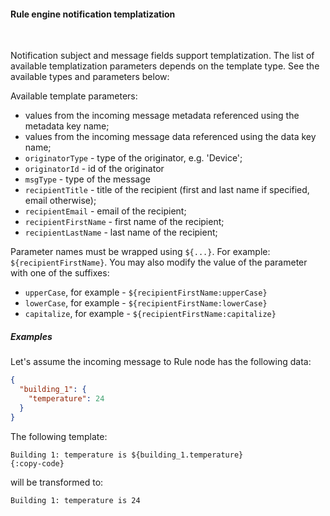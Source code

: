 #### Rule engine notification templatization

<div class="divider"></div>
<br/>

Notification subject and message fields support templatization.
The list of available templatization parameters depends on the template type.
See the available types and parameters below:

Available template parameters:

* values from the incoming message metadata referenced using the metadata key name;
* values from the incoming message data referenced using the data key name;
* `originatorType` - type of the originator, e.g. 'Device';
* `originatorId` - id of the originator
* `msgType` - type of the message
* `recipientTitle` - title of the recipient (first and last name if specified, email otherwise);
* `recipientEmail` - email of the recipient;
* `recipientFirstName` - first name of the recipient;
* `recipientLastName` - last name of the recipient;

Parameter names must be wrapped using `${...}`. For example: `${recipientFirstName}`.
You may also modify the value of the parameter with one of the suffixes:

* `upperCase`, for example - `${recipientFirstName:upperCase}`
* `lowerCase`, for example - `${recipientFirstName:lowerCase}`
* `capitalize`, for example - `${recipientFirstName:capitalize}`

<div class="divider"></div>

##### Examples

Let's assume the incoming message to Rule node has the following data:

```json
{
  "building_1": {
    "temperature": 24
  }
}
```

The following template:

```text
Building 1: temperature is ${building_1.temperature} 
{:copy-code}
```

will be transformed to:

```text
Building 1: temperature is 24
```

<br>
<br>
